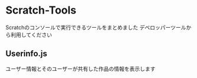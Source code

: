 # Scratch-Tools
Scratchのコンソールで実行できるツールをまとめました
デベロッパーツールから利用してください

## Userinfo.js
ユーザー情報とそのユーザーが共有した作品の情報を表示します
